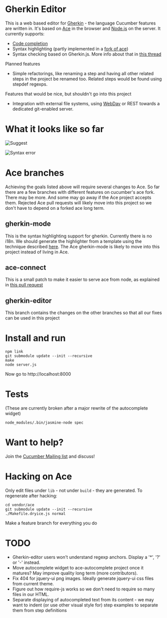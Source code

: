 # Gherkin Editor

This is a web based editor for [Gherkin](https://github.com/cucumber/gherkin) - the language Cucumber features are written in. It's based on [Ace](http://ace.ajax.org/) in the browser and [Node.js](http://nodejs.org/) on the server. It currently supports:

* [Code completion](https://github.com/cucumber/gherkin/wiki/Code-Completion)
* Syntax highlighting (partly implemented in a [fork of ace](https://github.com/cucumber/ace))
* Syntax checking based on Gherkin.js. More info about that in [this thread](http://groups.google.com/group/cukes/browse_thread/thread/5a883a548c424398/95abc53b00683480)

Planned features
* Simple refactorings, like renaming a step and having all other related steps in the project be renamed too. Related steps would be found using stepdef regexps.

Features that would be nice, but shouldn't go into this project
* Integration with external file systems, using [WebDav](https://github.com/mikedeboer/jsdav) or REST towards a dedicated git-enabled server.

# What it looks like so far

![Suggest](https://github.com/cucumber/gherkin-editor/raw/master/public/images/screenshots/autocomplete.png "The editor is suggesting steps")

![Syntax error](https://github.com/cucumber/gherkin-editor/raw/master/public/images/screenshots/syntax_error.png "The editor has detected a syntax error")

# Ace branches

Achieving the goals listed above will require several changes to Ace. So far there are a few branches with different features on cucumber's ace fork. There may be more. And some may go away if the Ace project accepts them. Rejected Ace pull requests will likely move into this project so we don't have to depend on a forked ace long term.

## gherkin-mode

This is the syntax highlighting support for gherkin. Currently there is no i18n. We should generate the highlighter from a template using the technique described [here](https://github.com/cucumber/gherkin/wiki/Tool-Support). The Ace gherkin-mode is likely to move into this project instead of living in Ace.

## ace-connect

This is a small patch to make it easier to serve ace from node, as explained in [this pull request](https://github.com/ajaxorg/ace/pull/217)

## gherkin-editor

This branch contains the changes on the other branches so that all our fixes can be used in this project

# Install and run

    npm link
    git submodule update --init --recursive
    make
    node server.js

Now go to http://localhost:8000

# Tests
(These are currently broken after a major rewrite of the autocomplete widget)

    node_modules/.bin/jasmine-node spec

# Want to help?

Join the [Cucumber Mailing list](http://groups.google.com/group/cukes) and discuss!

# Hacking on Ace

Only edit files under `lib` - not under `build` - they are generated. To regenerate after hacking: 

    cd vendor/ace
    git submodule update --init --recursive
    ./Makefile.dryice.js normal

Make a feature branch for everything you do

# TODO

* Gherkin-editor users won't understand regexp anchors. Display a '*', '?' or '-' instead.
* Move autocomplete widget to ace-autocomplete project once it matures? May improve quality long term (more contributors).
* Fix 404 for jquery-ui png images. Ideally generate jquery-ui css files from current theme.
* Figure out how require-js works so we don't need to require so many files in our HTML.
* Separate displaying of autocompleted text from its content - we may
  want to indent (or use other visual style for) step examples to separate them from step definitions
